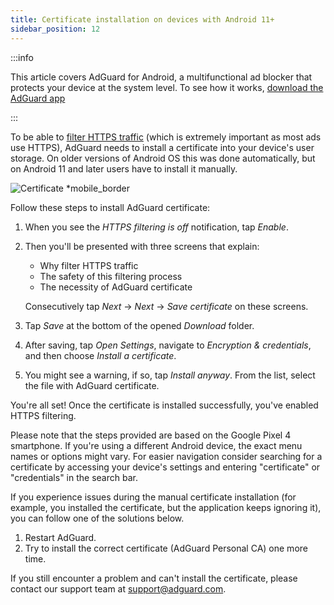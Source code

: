 ```yaml
---
title: Certificate installation on devices with Android 11+
sidebar_position: 12
---
```


:::info

This article covers AdGuard for Android, a multifunctional ad blocker that protects your device at the system level. To see how it works, [download the AdGuard app](https://agrd.io/download-kb-adblock)

:::

To be able to [filter HTTPS traffic](/general/https-filtering/what-is-https-filtering.md) (which is extremely important as most ads use HTTPS), AdGuard needs to install a certificate into your device's user storage. On older versions of Android OS this was done automatically, but on Android 11 and later users have to install it manually.

![Certificate *mobile_border](https://cdn.adtidy.org/content/kb/ad_blocker/android/solving_problems/manual-certificate/g.gif)

Follow these steps to install AdGuard certificate:

1. When you see the *HTTPS filtering is off* notification, tap *Enable*.

1. Then you'll be presented with three screens that explain:
    - Why filter HTTPS traffic
    - The safety of this filtering process
    - The necessity of AdGuard certificate

    Consecutively tap *Next* → *Next* → *Save certificate* on these screens.

1. Tap *Save* at the bottom of the opened *Download* folder.

1. After saving, tap *Open Settings*, navigate to *Encryption & credentials*, and then choose *Install a certificate*.

1. You might see a warning, if so, tap *Install anyway*. From the list, select the file with AdGuard certificate.

You're all set! Once the certificate is installed successfully, you've enabled HTTPS filtering.

Please note that the steps provided are based on the Google Pixel 4 smartphone. If you're using a different Android device, the exact menu names or options might vary. For easier navigation consider searching for a certificate by accessing your device's settings and entering "certificate" or "credentials" in the search bar.

If you experience issues during the manual certificate installation (for example, you installed the certificate, but the application keeps ignoring it), you can follow one of the solutions below.

1. Restart AdGuard.
2. Try to install the correct certificate (AdGuard Personal CA) one more time.

If you still encounter a problem and can't install the certificate, please contact our support team at support@adguard.com.
